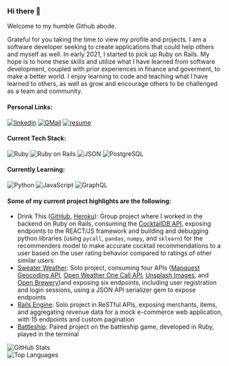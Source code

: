 ### Hi there 👋

Welcome to my humble Github abode.

Grateful for you taking the time to view my profile and projects. I am a software developer seeking to create applications that could help others and myself as well. In early 2021, I started to pick up Ruby on Rails. My hope is to hone these skills and utilize what I have learned from software development, coupled with prior experiences in finance and goverment, to make a better world. I enjoy learning to code and teaching what I have learned to others, as well as grow and encourage others to be challenged as a team and community.

#### Personal Links:
<section display="inline-block">
 <a href="https://www.linkedin.com/in/markcyen/"><img alt="linkedin" src="https://img.shields.io/badge/LinkedIn-0077B5?style=for-the-badge&logo=linkedin&logoColor=white"/></a>
 <a href="mailto:markcyen@gmail.com"><img alt="GMail" src="https://img.shields.io/badge/Gmail-D14836?style=for-the-badge&logo=gmail&logoColor=white" /></a>
 <a href="https://docs.google.com/document/d/13F4DDxhoBTXrZLcT3ZRWVTBKQalHbPaULNbmyaPTPjI/edit"><img alt="resume" src="https://img.shields.io/badge/-Resume-f2c236.svg?style=for-the-badge&colorB=0078D4" /></a>
</section>

#### Current Tech Stack:
<section display="inline-block">
 <a><img alt="Ruby" src="https://img.shields.io/badge/Ruby-CC342D?style=for-the-badge&logo=ruby&logoColor=white"/></a>
 <a><img alt="Ruby on Rails" src="https://img.shields.io/badge/Ruby_on_Rails-CC0000?style=for-the-badge&logo=ruby-on-rails&logoColor=white" /></a>
 <a><img alt="JSON" src="https://img.shields.io/badge/json-5E5C5C?style=for-the-badge&logo=json&logoColor=white" /></a>
 <a><img alt="PostgreSQL" src="https://img.shields.io/badge/PostgreSQL-316192?style=for-the-badge&logo=postgresql&logoColor=white" /></a>
</section>

#### Currently Learning:
<section display="inline-block">
 <a><img alt="Python" src="https://img.shields.io/badge/Python-3776AB?style=for-the-badge&logo=python&logoColor=white"/></a>
 <a><img alt="JavaScript" src="https://img.shields.io/badge/JavaScript-323330?style=for-the-badge&logo=javascript&logoColor=F7DF1E" /></a>
 <a><img alt="GraphQL" src="https://img.shields.io/badge/GraphQl-E10098?style=for-the-badge&logo=graphql&logoColor=white" /></a>
</section>

#### Some of my current project highlights are the following:
 - Drink This ([GitHub](https://github.com/drink-this), [Heroku](https://drink-this-frontend.herokuapp.com/)): Group project where I worked in the backend on Ruby on Rails, consuming the [CocktailDB API](https://www.thecocktaildb.com/api.php), exposing endpoints to the REACT/JS framework and building and debugging python libraries (using `pycall`, `pandas`, `numpy`, and `sklearn`) for the recommenders model to make accurate cocktail recommendations to a user based on the user rating behavior compared to ratings of other similar users
 - [Sweater Weather](https://github.com/markcyen/sweater-weather): Solo project, consuming four APIs ([Mapquest Geocoding API](https://developer.mapquest.com/documentation/geocoding-api/), [Open Weather One Call API](https://openweathermap.org/api/one-call-api), [Unsplash Images](https://unsplash.com/developers), and [Open Brewery](https://www.openbrewerydb.org/))and exposing six endpoints, including user registration and login sessions, using a JSON API serializer gem to expose endpoints
 - [Rails Engine](https://github.com/markcyen/rails-engine): Solo project in ReSTful APIs, exposing merchants, items, and aggregating revenue data for a mock e-commerce web application, with 15 endpoints and custom pagination
 - [Battleship](https://github.com/markcyen/Battleship): Paired project on the battleship game, developed in Ruby, played in the terminal

![GitHub Stats](https://github-readme-stats.vercel.app/api?username=markcyen&show_icons=true&theme=tokyonight)  
![Top Languages](https://github-readme-stats.vercel.app/api/top-langs/?username=markcyen&layout=compact&theme=tokyonight)

<!-- <a href="https://github.com/markcyen/github-readme-stats">
  <img align="center" src="https://github-readme-stats.vercel.app/api/pin/?username=markcyen&repo=github-readme-stats" />
</a>
<a href="https://github.com/markcyen/convoychat">
  <img align="center" src="https://github-readme-stats.vercel.app/api/pin/?username=markcyen&repo=convoychat" />
</a> -->

<!-- [![willianrod's wakatime stats](https://github-readme-stats.vercel.app/api/wakatime?username=willianrod)](https://github.com/markcyen/github-readme-stats) -->

<!--
**markcyen/markcyen** is a ✨ _special_ ✨ repository because its `README.md` (this file) appears on your GitHub profile.

Here are some ideas to get you started:

- 🔭 I’m currently working on ...
- 🌱 I’m currently learning ...
- 👯 I’m looking to collaborate on ...
- 🤔 I’m looking for help with ...
- 💬 Ask me about ...
- 📫 How to reach me: ...
- 😄 Pronouns: ...
- ⚡ Fun fact: ...
-->
